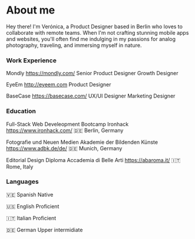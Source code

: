 # About me

Hey there! I'm Verónica, a Product Designer based in Berlin who loves to collaborate with remote teams. When I'm not crafting stunning mobile apps and websites, you'll often find me indulging in my passions for analog photography, traveling, and immersing myself in nature.

### Work Experience

Mondly https://mondly.com/
Senior Product Designer
Growth Designer

EyeEm http://eyeem.com
Product Designer

BaseCase https://basecase.com/
UX/UI Designer
Marketing Designer

### Education

Full-Stack Web Develeopment Bootcamp
Ironhack https://www.ironhack.com/
🇩🇪 Berlin, Germany

Fotografie und Neuen Medien
Akademie der Bildenden Künste https://www.adbk.de/de/
🇩🇪 Munich, Germany

Editorial Design Diploma
Accademia di Belle Arti https://abaroma.it/
🇮🇹 Rome, Italy

### Languages

🇻🇪 Spanish
Native

🇺🇸 English
Proficient

🇮🇹 Italian
Proficient

🇩🇪 German
Upper intermidiate
